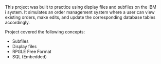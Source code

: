 This project was built to practice using display files and subfiles on the IBM i system. It simulates an order management system where a user can view existing orders, 
make edits, and update the corresponding database tables accordingly.

Project covered the following concepts: 

- Subfiles
- Display files
- RPGLE Free Format
- SQL (Embedded)
